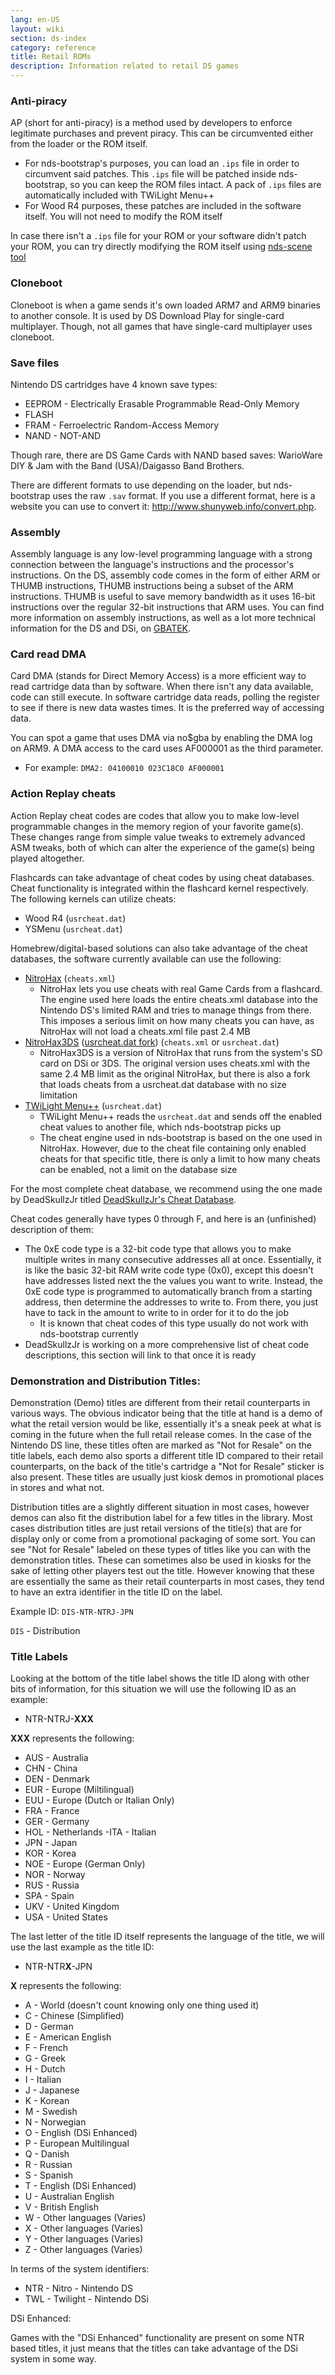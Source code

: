 ```yaml
---
lang: en-US
layout: wiki
section: ds-index
category: reference
title: Retail ROMs
description: Information related to retail DS games
---
```


### Anti-piracy
AP (short for anti-piracy) is a method used by developers to enforce legitimate purchases and prevent piracy. This can be circumvented either from the loader or the ROM itself.

- For nds-bootstrap's purposes, you can load an `.ips` file in order to circumvent said patches. This `.ips` file will be patched inside nds-bootstrap, so you can keep the ROM files intact. A pack of `.ips` files are automatically included with TWiLight Menu++
- For Wood R4 purposes, these patches are included in the software itself. You will not need to modify the ROM itself

In case there isn't a `.ips` file for your ROM or your software didn't patch your ROM, you can try directly modifying the ROM itself using [nds-scene tool](https://gbatemp.net/download/retrogamefan-nds-rom-tool-v1-0_b1215.35735/)

### Cloneboot
Cloneboot is when a game sends it's own loaded ARM7 and ARM9 binaries to another console. It is used by DS Download Play for single-card multiplayer. Though, not all games that have single-card multiplayer uses cloneboot.

### Save files
Nintendo DS cartridges have 4 known save types:

- EEPROM - Electrically Erasable Programmable Read-Only Memory
- FLASH
- FRAM - Ferroelectric Random-Access Memory
- NAND - NOT-AND

Though rare, there are DS Game Cards with NAND based saves: WarioWare DIY & Jam with the Band (USA)/Daigasso Band Brothers.

There are different formats to use depending on the loader, but nds-bootstrap uses the raw `.sav` format. If you use a different format, here is a website you can use to convert it: http://www.shunyweb.info/convert.php.

### Assembly
Assembly language is any low-level programming language with a strong connection between the language's instructions and the processor's instructions. On the DS, assembly code comes in the form of either ARM or THUMB instructions, THUMB instructions being a subset of the ARM instructions. THUMB is useful to save memory bandwidth as it uses 16-bit instructions over the regular 32-bit instructions that ARM uses. 
You can find more information on assembly instructions, as well as a lot more technical information for the DS and DSi, on [GBATEK](https://problemkaputt.de/gbatek.htm).

### Card read DMA
Card DMA (stands for Direct Memory Access) is a more efficient way to read cartridge data than by software. When there isn't any data available, code can still execute. In software cartridge data reads, polling the register to see if there is new data wastes times. It is the preferred way of accessing data.

You can spot a game that uses DMA via no$gba by enabling the DMA log on ARM9. A DMA access to the card uses AF000001 as the third parameter.
- For example: `DMA2: 04100010 023C18C0 AF000001`

### Action Replay cheats
Action Replay cheat codes are codes that allow you to make low-level programmable changes in the memory region of your favorite game(s). These changes range from simple value tweaks to extremely advanced ASM tweaks, both of which can alter the experience of the game(s) being played altogether.

Flashcards can take advantage of cheat codes by using cheat databases. Cheat functionality is integrated within the flashcard kernel respectively. The following kernels can utilize cheats:
- Wood R4 (`usrcheat.dat`)
- YSMenu (`usrcheat.dat`)

Homebrew/digital-based solutions can also take advantage of the cheat databases, the software currently available can use the following:
- [NitroHax](https://www.chishm.com/NitroHax) (`cheats.xml`)
   - NitroHax lets you use cheats with real Game Cards from a flashcard. The engine used here loads the entire cheats.xml database into the Nintendo DS's limited RAM and tries to manage things from there. This imposes a serious limit on how many cheats you can have, as NitroHax will not load a cheats.xml file past 2.4 MB
- [NitroHax3DS](https://github.com/ahezard/NitroHax3DS/releases) ([usrcheat.dat fork](https://github.com/Epicpkmn11/NitroHax3DS/releases)) (`cheats.xml` or `usrcheat.dat`)
   - NitroHax3DS is a version of NitroHax that runs from the system's SD card on DSi or 3DS. The original version uses cheats.xml with the same 2.4 MB limit as the original NitroHax, but there is also a fork that loads cheats from a usrcheat.dat database with no size limitation
- [TWiLight Menu++](https://github.com/DS-Homebrew/TWiLightMenu/releases) (`usrcheat.dat`)
   - TWiLight Menu++ reads the `usrcheat.dat` and sends off the enabled cheat values to another file, which nds-bootstrap picks up
   - The cheat engine used in nds-bootstrap is based on the one used in NitroHax. However, due to the cheat file containing only enabled cheats for that specific title, there is only a limit to how many cheats can be enabled, not a limit on the database size

For the most complete cheat database, we recommend using the one made by DeadSkullzJr titled [DeadSkullzJr's Cheat Database](https://gbatemp.net/threads/deadskullzjrs-nds-cheat-databases.488711).

Cheat codes generally have types 0 through F, and here is an (unfinished) description of them:

- The 0xE code type is a 32-bit code type that allows you to make multiple writes in many consecutive addresses all at once. Essentially, it is like the basic 32-bit RAM write code type (0x0), except this doesn't have addresses listed next the the values you want to write. Instead, the 0xE code type is programmed to automatically branch from a starting address, then determine the addresses to write to. From there, you just have to tack in the amount to write to in order for it to do the job
  - It is known that cheat codes of this type usually do not work with nds-bootstrap currently
- DeadSkullzJr is working on a more comprehensive list of cheat code descriptions, this section will link to that once it is ready

### Demonstration and Distribution Titles:

Demonstration (Demo) titles are different from their retail counterparts in various ways. The obvious indicator being that the title at hand is a demo of what the retail version would be like, essentially it's a sneak peek at what is coming in the future when the full retail release comes. In the case of the Nintendo DS line, these titles often are marked as "Not for Resale" on the title labels, each demo also sports a different title ID compared to their retail counterparts, on the back of the title's cartridge a "Not for Resale" sticker is also present. These titles are usually just kiosk demos in promotional places in stores and what not.

Distribution titles are a slightly different situation in most cases, however demos can also fit the distribution label for a few titles in the library. Most cases distribution titles are just retail versions of the title(s) that are for display only or come from a promotional packaging of some sort. You can see "Not for Resale" labeled on these types of titles like you can with the demonstration titles. These can sometimes also be used in kiosks for the sake of letting other players test out the title. However knowing that these are essentially the same as their retail counterparts in most cases, they tend to have an extra identifier in the title ID on the label.

Example ID:
`DIS-NTR-NTRJ-JPN`

`DIS` - Distribution


### Title Labels
Looking at the bottom of the title label shows the title ID along with other bits of information, for this situation we will use the following ID as an example:

- NTR-NTRJ-**XXX**

**XXX** represents the following:

- AUS - Australia
- CHN - China
- DEN - Denmark
- EUR - Europe (Miltilingual)
- EUU - Europe (Dutch or Italian Only)
- FRA - France
- GER - Germany
- HOL - Netherlands -ITA - Italian
- JPN - Japan 
- KOR - Korea
- NOE - Europe (German Only)
- NOR - Norway
- RUS - Russia
- SPA - Spain
- UKV - United Kingdom
- USA - United States

The last letter of the title ID itself represents the language of the title, we will use the last example as the title ID:

- NTR-NTR**X**-JPN

**X** represents the following:

- A - World (doesn't count knowing only one thing used it)
- C - Chinese (Simplified)
- D - German
- E - American English
- F - French
- G - Greek
- H - Dutch
- I - Italian
- J - Japanese
- K - Korean
- M - Swedish
- N - Norwegian
- O - English (DSi Enhanced)
- P - European Multilingual
- Q - Danish
- R - Russian
- S - Spanish
- T - English (DSi Enhanced)
- U - Australian English
- V - British English
- W - Other languages (Varies)
- X - Other languages (Varies)
- Y - Other languages (Varies)
- Z - Other languages (Varies)


In terms of the system identifiers:

- NTR - Nitro - Nintendo DS
- TWL - Twilight - Nintendo DSi


DSi Enhanced:

Games with the "DSi Enhanced" functionality are present on some NTR based titles, it just means that the titles can take advantage of the DSi system in some way.
